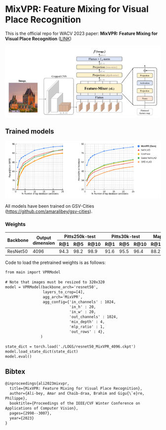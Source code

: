 # MixVPR: Feature Mixing for Visual Place Recognition

This is the official repo for WACV 2023 paper: **MixVPR: Feature Mixing for Visual Place Recognition** ([LINK](https://openaccess.thecvf.com/content/WACV2023/html/Ali-bey_MixVPR_Feature_Mixing_for_Visual_Place_Recognition_WACV_2023_paper.html))

![1675808347647](image/README/1675808347647.png)

## Trained models

![1675808347647](image/README/1675827430348.png)

All models have been trained on GSV-Cities (https://github.com/amaralibey/gsv-cities).

### Weights

<table>
<thead>
  <tr>
    <th rowspan="2">Backbone</th>
    <th rowspan="2">Output<br>dimension</th>
    <th colspan="3">Pitts250k-test</th>
    <th colspan="3">Pitts30k-test</th>
    <th colspan="3">MapillarySLS-val</th>
    <th rowspan="2">DOWNLOAD<br></th>
  </tr>
  <tr>
    <th>R@1</th>
    <th>R@5</th>
    <th>R@10</th>
    <th>R@1</th>
    <th>R@5</th>
    <th>R@10</th>
    <th>R@1</th>
    <th>R@5</th>
    <th>R@10</th>
  </tr>
</thead>
<tbody>
  <tr>
    <td>ResNet50</td>
    <td>4096</td>
    <td>94.3</td>
    <td>98.2</td>
    <td>98.9</td>
    <td>91.6</td>
    <td>95.5</td>
    <td>96.4</td>
    <td>88.2</td>
    <td>93.1</td>
    <td>94.3</td>
    <td><a href="https://drive.google.com/file/d/11rxwsx6aUn7CwRyGxvFOWpAmUxniwREN/">LINK</a></td>
  </tr>
</tbody>
</table>

Code to load the pretrained weights is as follows:

```
from main import VPRModel

# Note that images must be resized to 320x320
model = VPRModel(backbone_arch='resnet50', 
                 layers_to_crop=[4],
                 agg_arch='MixVPR',
                 agg_config={'in_channels' : 1024,
                             'in_h' : 20,
                             'in_w' : 20,
                             'out_channels' : 1024,
                             'mix_depth' : 4,
                             'mlp_ratio' : 1,
                             'out_rows' : 4},
                )

state_dict = torch.load('./LOGS/resnet50_MixVPR_4096.ckpt')
model.load_state_dict(state_dict)
model.eval()
```

## Bibtex

```
@inproceedings{ali2023mixvpr,
  title={MixVPR: Feature Mixing for Visual Place Recognition},
  author={Ali-bey, Amar and Chaib-draa, Brahim and Gigu{\`e}re, Philippe},
  booktitle={Proceedings of the IEEE/CVF Winter Conference on Applications of Computer Vision},
  pages={2998--3007},
  year={2023}
}
```
